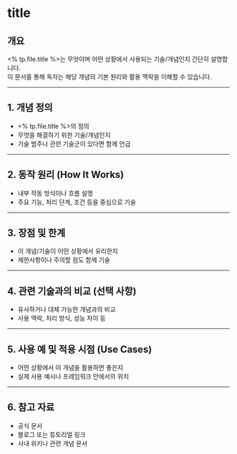 # title

## 개요

<% tp.file.title %>는 무엇이며 어떤 상황에서 사용되는 기술/개념인지 간단히 설명합니다.  
이 문서를 통해 독자는 해당 개념의 기본 원리와 활용 맥락을 이해할 수 있습니다.

---

## 1. 개념 정의

- <% tp.file.title %>의 정의  
- 무엇을 해결하기 위한 기술/개념인지  
- 기술 범주나 관련 기술군이 있다면 함께 언급

---

## 2. 동작 원리 (How It Works)

- 내부 작동 방식이나 흐름 설명  
- 주요 기능, 처리 단계, 조건 등을 중심으로 기술  

---

## 3. 장점 및 한계

- 이 개념/기술이 어떤 상황에서 유리한지  
- 제한사항이나 주의할 점도 함께 기술  

---

## 4. 관련 기술과의 비교 (선택 사항)

- 유사하거나 대체 가능한 개념과의 비교  
- 사용 맥락, 처리 방식, 성능 차이 등  

---

## 5. 사용 예 및 적용 시점 (Use Cases)

- 어떤 상황에서 이 개념을 활용하면 좋은지  
- 실제 사용 예시나 프레임워크 안에서의 위치  

---

## 6. 참고 자료

- 공식 문서  
- 블로그 또는 튜토리얼 링크  
- 사내 위키나 관련 개념 문서  
